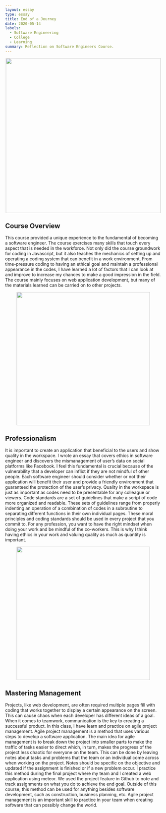 ```yaml
---
layout: essay
type: essay
title: End of a Journey 
date: 2020-05-14
labels:
  - Software Engineering
  - College
  - Learning
summary: Reflection on Software Engineers Course.
---
```


<p align='center'>  
<img src="https://galusaustralis.com/wp-content/uploads/2020/02/Workflow-Automation-Market-1170x610.jpg" width='500'/>
</p>

## Course Overview
This course provided a unique experience to the fundamental of becoming a software engineer. The course exercises many skills that touch every aspect that is needed in the workforce. Not only did the course groundwork for coding in Javascript, but it also teaches the mechanics of setting up and operating a coding system that can benefit in a work environment. From time-pressure coding to having an ethical goal and maintain a professional appearance in the codes, I have learned a lot of factors that I can look at and improve to increase my chances to make a good impression in the field. The course mainly focuses on web application development, but many of the materials learned can be carried on to other projects.      

<p align='center'>  
<img src="https://www.shallibegin.com/wp-content/uploads/2017/11/compsoft.jpg" width='430'/>
</p>

## Professionalism
It is important to create an application that beneficial to the users and show quality in the workspace. I wrote an essay that covers ethics in software engineer and discovers the mismanagement of user’s data on social platforms like Facebook. I feel this fundamental is crucial because of the vulnerability that a developer can inflict if they are not mindful of other people. Each software engineer should consider whether or not their application will benefit their user and provide a friendly environment that guaranteed the protection of the user’s privacy. Quality in the workspace is just as important as codes need to be presentable for any colleague or viewers. Code standards are a set of guidelines that make a script of code more organized and readable. These sets of guidelines range from properly indenting an operation of a combination of codes in a subroutine to separating different functions in their own individual pages. These moral principles and coding standards should be used in every project that you commit to. For any profession, you want to have the right mindset when doing your work and be mindful of the co-workers. This is why I think having ethics in your work and valuing quality as much as quantity is important.

<p align='center'>  
<img src="https://cdn.hipwallpaper.com/i/88/32/r7hC3E.png" width='430'/>
</p>

## Mastering Management
Projects, like web development, are often required multiple pages fill with coding that works together to display a certain appearance on the screen. This can cause chaos when each developer has different ideas of a goal. When it comes to teamwork, communication is the key to creating a successful product. In this class,  I have learn and practice on agile project management. Agile project management is a method that uses various steps to develop a software application. The main idea for agile management is to break down the project into smaller parts to make the traffic of tasks easier to direct which, in turn, makes the progress of the project less chaotic for everyone on the team. This can be done by leaving notes about tasks and problems that the team or an individual come across when working on the project. Notes should be specific on the objective and updated if the assignment is finished or if a new problem occur. I practice this method during the final project where my team and I created a web application using meteor. We used the project feature in Github to note and track assignments on what you do to achieve the end goal. Outside of this course, this method can be used for anything besides software development, such as construction, business planning, etc.
Agile project management is an important skill to practice in your team when creating software that can possibly change the world.
     

